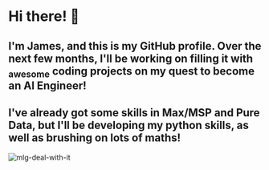 # **Hi there!** 👋
## I'm James, and this is my GitHub profile. Over the next few months, I'll be working on filling it with <sub>awesome</sub> coding projects on my quest to become an AI Engineer!
## I've already got some skills in Max/MSP and Pure Data, but I'll be developing my python skills, as well as brushing on lots of maths!

![mlg-deal-with-it](https://github.com/jamestocher/jamestocher/assets/163058899/8f3b958f-a626-40ae-879f-d54c5dea96d9)

<!--
**jamestocher/jamestocher** is a ✨ _special_ ✨ repository because its `README.md` (this file) appears on your GitHub profile.

Here are some ideas to get you started:

- 🔭 I’m currently working on ...
- 🌱 I’m currently learning ...
- 👯 I’m looking to collaborate on ...
- 🤔 I’m looking for help with ...
- 💬 Ask me about ...
- 📫 How to reach me: ...
- 😄 Pronouns: ...
- ⚡ Fun fact: ...
-->
